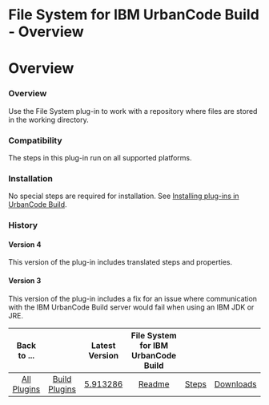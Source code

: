 
File System for IBM UrbanCode Build - Overview
==============================================

# Overview


### Overview




Use the File System plug-in to work with a repository where files are stored in the working directory.

### Compatibility

The steps in this plug-in run on all supported platforms.

### Installation

No special steps are required for installation. See [Installing plug-ins in UrbanCode Build](http://www-01.ibm.com/support/knowledgecenter/#!/SS8NMD_6.1.0/com.ibm.ucbuild.doc/topics/plugin_ch.html "Installing plug-ins in UrbanCode Build").

### History

#### Version 4

This version of the plug-in includes translated steps and properties.

#### Version 3

This version of the plug-in includes a fix for an issue where communication with the IBM UrbanCode Build server would fail when using an IBM JDK or JRE.


|Back to ...||Latest Version|File System for IBM UrbanCode Build |||
| :---: | :---: | :---: | :---: | :---: | :---: |
|[All Plugins](../../index.md)|[Build Plugins](../README.md)|[5.913286](https://raw.githubusercontent.com/UrbanCode/IBM-UCB-PLUGINS/main/files/FileSystem/FileSystem-5.913286.zip)|[Readme](README.md)|[Steps](steps.md)|[Downloads](downloads.md)|
